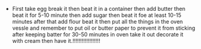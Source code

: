 * First take egg break it then beat it in a container then add butter then beat it for 5-10 minute then add sugar then beat it foe at least 10-15 minutes after that add flour beat it then put all the things in the oven vessle and remember to put oil or butter paper to prevent it from sticking after keeping batter for 30-50 minutes in oven take it out decorate it with cream then have it.!!!!!!!!!!!!!!!!!! 